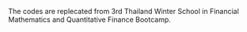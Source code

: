 The codes are replecated from 3rd Thailand Winter School in Financial Mathematics and Quantitative Finance Bootcamp.